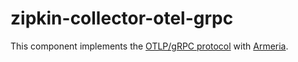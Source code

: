 # zipkin-collector-otel-grpc

This component implements
the [OTLP/gRPC protocol](https://opentelemetry.io/docs/specs/otlp/#otlpgrpc)
with [Armeria](https://armeria.dev/).
